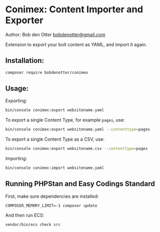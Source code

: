 # Conimex: Content Importer and Exporter

Author: Bob den Otter <bobdenotter@gmail.com>

Extension to export your bolt content as YAML, and import it again.

## Installation:

```bash
composer require bobdenotter/conimex
```

## Usage: 

Exporting: 

```bash
bin/console conimex:export websitename.yaml
```

To export a single Content Type, for example `pages`, use:

```bash
bin/console conimex:export websitename.yaml --contenttype=pages
```

To export a single Content Type as a CSV, use:

```bash
bin/console conimex:export websitename.csv --contenttype=pages
```

Importing: 

```bash
bin/console conimex:import websitename.yaml
```


<!---
Add to `services.yaml`

```yaml

    BobdenOtter\Conimex\:
        resource: '../vendor/bobdenotter/conimex/src/*'
        exclude: '../vendor/bobdenotter/conimex/src/{Entity,Exception,Kernel.php}'

```
-->


## Running PHPStan and Easy Codings Standard

First, make sure dependencies are installed:

```
COMPOSER_MEMORY_LIMIT=-1 composer update
```

And then run ECS:

```
vendor/bin/ecs check src
```
